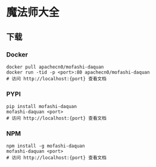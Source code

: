 # 魔法师大全

## 下载

### Docker

```
docker pull apachecn0/mofashi-daquan
docker run -tid -p <port>:80 apachecn0/mofashi-daquan
# 访问 http://localhost:{port} 查看文档
```

### PYPI

```
pip install mofashi-daquan
mofashi-daquan <port>
# 访问 http://localhost:{port} 查看文档
```

### NPM

```
npm install -g mofashi-daquan
mofashi-daquan <port>
# 访问 http://localhost:{port} 查看文档
```
